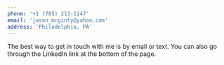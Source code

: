 ```yaml
---
phone: '+1 (785) 213-1247'
email: 'jason_mcginty@yahoo.com'
address: 'Philadelphia, PA'
---
```


The best way to get in touch with me is by email or text. You can also go through the LinkedIn link at the bottom of the page.
